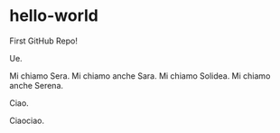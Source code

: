 # hello-world
First GitHub Repo!

Ue.

Mi chiamo Sera.
Mi chiamo anche Sara.
Mi chiamo Solidea.
Mi chiamo anche Serena.

Ciao.

Ciaociao.
